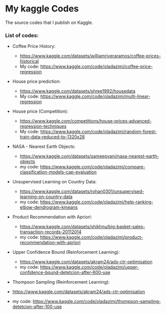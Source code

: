 # My kaggle Codes

The source codes that I publish on Kaggle. 

### List of codes:

- Coffee Price History: 
  - https://www.kaggle.com/datasets/williamriveraramos/coffee-prices-historical
  - My code: https://www.kaggle.com/code/oladazimi/coffee-price-regression
  
- House price prediction: 
  - https://www.kaggle.com/datasets/shree1992/housedata
  - My code: https://www.kaggle.com/code/oladazimi/multi-linear-regression

- House price (Competition): 
  - https://www.kaggle.com/competitions/house-prices-advanced-regression-techniques
  - My code: https://www.kaggle.com/code/oladazimi/random-forest-train-data-reduced-to-1320x28

- NASA - Nearest Earth Objects:
  - https://www.kaggle.com/datasets/sameepvani/nasa-nearest-earth-objects
  - my code: https://www.kaggle.com/code/oladazimi/compare-classification-models-cap-evaluation

- Unsupervised Learning on Country Data:
  - https://www.kaggle.com/datasets/rohan0301/unsupervised-learning-on-country-data
  - my code: https://www.kaggle.com/code/oladazimi/help-ranking-elbow-dendrogram-kmeans

- Product Recommendation with Apriori:
  - https://www.kaggle.com/datasets/shikhnu/big-basket-sales-transaction-records-20112014
  - my code: https://www.kaggle.com/code/oladazimi/product-recommendation-with-apriori 
 
- Upper Confidence Bound (Reinforcement Learning):
  - https://www.kaggle.com/datasets/akram24/ads-ctr-optimisation
  - my code: https://www.kaggle.com/code/oladazimi/upper-confidence-bound-detetcion-after-600-use
 
 - Thompson Sampling (Reinforcement Learning):
  - https://www.kaggle.com/datasets/akram24/ads-ctr-optimisation
  - my code: https://www.kaggle.com/code/oladazimi/thompson-sampling-detetcion-after-100-use

